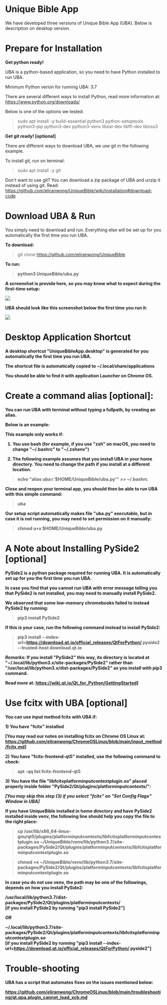 # Unique Bible App

We have developed three versions of Unique Bible App (UBA).  Below is description on desktop version.

# Prepare for Installation

<b>Get python ready!</b>

UBA is a python-based application, so you need to have Python installed to run UBA.

Minimum Python verion for running UBA: 3.7

There are several different ways to install Python, read more information at: https://www.python.org/downloads/

Below is one of the options we tested:

> sudo apt install -y build-essential python3 python-setuptools python3-pip python3-dev python3-venv libssl-dev libffi-dev libnss3

<b>Get git ready! [optional]</b>

There are different ways to download UBA, we use git in the following example.

To install git, run on terminal:

> sudo apt install -y git

Don't want to use git?  You can download a zip package of UBA and unzip it instead of using git.  Read: https://github.com/eliranwong/UniqueBible/wiki/installation#download-code

# Download UBA & Run

You simply need to download and run.  Everything else will be set up for you automatically the first time you run UBA.

<b>To download:</b>

> git clone https://github.com/eliranwong/UniqueBible

<b>To run:<b>

> python3 UniqueBible/uba.py

A screenshot is provide here, so you may know what to expect during the first-time setup:

<img src="https://github.com/eliranwong/UniqueBible/blob/master/screenshots/download_and_run.png">

UBA should look like this screenshot below the first time you run it:

<img src="https://github.com/eliranwong/UniqueBible/blob/master/screenshots/fresh_install_1st_screen.png">

# Desktop Application Shortcut

A desktop shortcut "UniqueBibleApp.desktop" is generated for you automatically the first time you run UBA.

The shortcut file is automatically copied to ~/.local/share/applications

You should be able to find it with application Launcher on Chrome OS.

# Create a command alias [optional]:

You can run UBA with terminal without typing a fullpath, by creating an alias.

Below is an example:

This example only works if:

1) You use bash (for example, if you use "zsh" on macOS, you need to change "~/.bashrc" to "~/.zshenv")

2) The following example assumes that you install UBA in your home directory.  You need to change the path if you install at a different location.

> echo "alias uba='$HOME/UniqueBible/uba.py'" >> ~/.bashrc

Close and reopen your terminal app, you should then be able to run UBA with this simple command:

> uba

Our setup script automatically makes file "uba.py" executable, but in case it is not running, you may need to set permission on it manually:

> chmod u+x $HOME/UniqueBible/uba.py

# A Note about Installing PySide2 [optional]

PySide2 is a python package required for running UBA.  It is automatically set up for you the first time you run UBA.

In case you find that you cannot run UBA with error message telling you that PySide2 is not installed, you may need to manually install PySide2.

We observed that some low-memory chromebooks failed to instead PySide2 by running:

> pip3 install PySide2

If this is your case, run the following command instead to install PySide2:

> pip3 install --index-url=https://download.qt.io/official_releases/QtForPython/ pyside2 --trusted-host download.qt.io

<i>Remarks:</i> If you install "PySide2" this way, its directory is located at "~/.local/lib/python3.x/site-packages/PySide2" rather than "/usr/local/lib/python3.x/dist-packages/PySide2" as you install with pip3 command.

Read more at: https://wiki.qt.io/Qt_for_Python/GettingStarted]

# Use fcitx with UBA [optional]

You can use input method fcitx with UBA if:

<b>1)</b> You have "fcitx" installed

[You may read our notes on installing fcitx on Chrome OS Linux at: https://github.com/eliranwong/ChromeOSLinux/blob/main/input_method/fcitx.md]

<b>2)</b> You have "fcitx-frontend-qt5" installed, use the following command to check:

> apt -qq list fcitx-frontend-qt5

<b>3)</b> You have the file "libfcitxplatforminputcontextplugin.so" placed properly inside folder "PySide2/Qt/plugins/platforminputcontexts/":

<b><i>[You may skip this step (3) if you select "fcitx" on "Set Config Flags" Window in UBA]</i></b>

If you have UniqueBible installed in home directory and have PySide2 installed inside venv, the following line should help you copy the file to the right place:

> cp /usr/lib/x86_64-linux-gnu/qt5/plugins/platforminputcontexts/libfcitxplatforminputcontextplugin.so ~/UniqueBible/venv/lib/python3.7/site-packages/PySide2/Qt/plugins/platforminputcontexts/libfcitxplatforminputcontextplugin.so

> chmod +x ~/UniqueBible/venv/lib/python3.7/site-packages/PySide2/Qt/plugins/platforminputcontexts/libfcitxplatforminputcontextplugin.so

In case you do not use venv, the path may be one of the followings, depends on how you install PySide2:

/usr/local/lib/python3.7/dist-packages/PySide2/Qt/plugins/platforminputcontexts/<br>
[if you install PySide2 by running "pip3 install PySide2"]

<i>OR</i>

~/.local/lib/python3.7/site-packages/PySide2/Qt/plugins/platforminputcontexts/libfcitxplatforminputcontextplugin.so<br>
[if you install PySide2 by running "pip3 install --index-url=https://download.qt.io/official_releases/QtForPython/ pyside2"]

# Trouble-shooting

UBA has a script that automates fixes on the issues mentioned below:

https://github.com/eliranwong/ChromeOSLinux/blob/main/troubleshooting/qt.qpa.plugin_cannot_load_xcb.md

